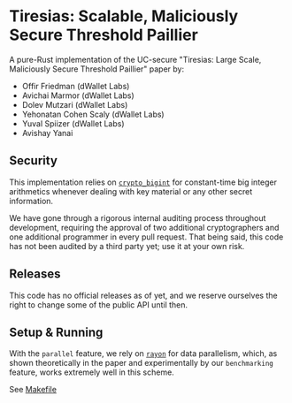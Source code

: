 # Tiresias: Scalable, Maliciously Secure Threshold Paillier

A pure-Rust implementation of the UC-secure "Tiresias: Large Scale, Maliciously Secure Threshold Paillier" paper by:

- Offir Friedman (dWallet Labs)
- Avichai Marmor (dWallet Labs)
- Dolev Mutzari (dWallet Labs)
- Yehonatan Cohen Scaly (dWallet Labs)
- Yuval Spiizer (dWallet Labs)
- Avishay Yanai

## Security
This implementation relies on [`crypto_bigint`](https://github.com/RustCrypto/crypto-bigint) for constant-time big
integer arithmetics whenever dealing with key material or any other secret information.  

We have gone through a rigorous internal auditing process throughout development, requiring the approval of two additional cryptographers and one additional programmer in every pull request. 
That being said, this code has not been audited by a third party yet; use it at your own risk. 

## Releases
This code has no official releases as of yet, and we reserve ourselves the right to change some of the public API until then.

## Setup & Running

With the `parallel` feature, we rely on [`rayon`](https://github.com/rayon-rs/rayon) for data parallelism, which, as
shown theoretically in the paper and experimentally by our `benchmarking` feature, works extremely well in this scheme.

See [Makefile](Makefile)
